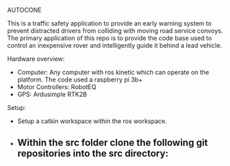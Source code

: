 AUTOCONE

This is a traffic safety application to provide an early warning system to prevent distracted drivers from colliding with moving road service convoys. The primary application of this repo is to provide the code base used to control an inexpensive rover and intelligently guide it behind a lead vehicle.

Hardware overview:
- Computer: Any computer with ros kinetic which can operate on the platform. The code used a raspberry pi 3b+
- Motor Controllers: RobotEQ
- GPS: Ardusimple RTK2B

Setup:
- Setup a catkin workspace within the ros workspace.
- Within the src folder clone the following git repositories into the src directory:
  - 
